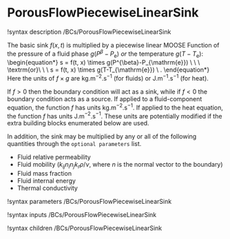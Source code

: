 # PorousFlowPiecewiseLinearSink
!syntax description /BCs/PorousFlowPiecewiseLinearSink

The basic sink $f(x,t)$ is multiplied by a piecewise linear MOOSE Function of the pressure
of a fluid phase $g(P^{\beta}-P_{\mathrm{e}})$ *or* the temperature $g(T-T_{\mathrm{e}})$:
\begin{equation*}
s = f(t, x) \times g(P^{\beta}-P_{\mathrm{e}}) \ \ \ \textrm{or}\ \ \ s = f(t, x)
\times g(T-T_{\mathrm{e}}) \ .
\end{equation*}
Here the units of $f\times g$ are kg.m$^{-2}$.s$^{-1}$ (for fluids) or
J.m$^{-1}$.s$^{-1}$ (for heat).

If $f>0$ then the boundary condition will act as a sink, while if $f<0$ the boundary condition acts as a source.  If applied to a fluid-component equation, the function $f$ has units kg.m$^{-2}$.s$^{-1}$.  If applied to the heat equation, the function $f$ has units J.m$^{-2}$.s$^{-1}$.  These units are potentially modified if the extra building blocks enumerated below are used.

In addition, the sink may be multiplied by any or all of the following
quantities through the `optional parameters` list.

- Fluid relative permeability
- Fluid mobility ($k_{ij}n_{i}n_{j}k_{r} \rho / \nu$, where $n$ is the normal vector to the boundary)
- Fluid mass fraction
- Fluid internal energy
- Thermal conductivity

!syntax parameters /BCs/PorousFlowPiecewiseLinearSink

!syntax inputs /BCs/PorousFlowPiecewiseLinearSink

!syntax children /BCs/PorousFlowPiecewiseLinearSink
